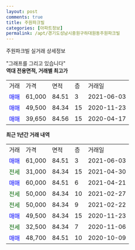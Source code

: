 ```yaml
---
layout: post
comments: true
title: 주원파크빌
categories: [아파트정보]
permalink: /apt/경기도성남시중원구하대원동주원파크빌
---
```


주원파크빌 실거래 상세정보

<script type="text/javascript">
  google.charts.load('current', {'packages':['line', 'corechart']});
  google.charts.setOnLoadCallback(drawChart);

  function drawChart() {
    var data = new google.visualization.DataTable();
    data.addColumn('date', '거래일');
    data.addColumn('number', "매매");
    data.addColumn('number', "전세");
    data.addColumn('number', "전매");

    data.addRows([[new Date(Date.parse("2021-06-03")), 61000, null, null], [new Date(Date.parse("2021-04-30")), null, 31000, null], [new Date(Date.parse("2021-04-21")), 60000, null, null], [new Date(Date.parse("2021-02-27")), null, 50000, null], [new Date(Date.parse("2021-02-22")), null, 50000, null], [new Date(Date.parse("2020-11-23")), 49500, null, null], [new Date(Date.parse("2020-11-06")), null, 32500, null], [new Date(Date.parse("2020-10-09")), 48700, null, null]]);

    var options = {
      hAxis: {
        format: 'yyyy/MM/dd'
      },    
      lineWidth: 0,
      pointsVisible: true,    
      title: '최근 1년간 유형별 실거래가 분포',
      legend: { position: 'bottom' }
    };

    var formatter = new google.visualization.NumberFormat({pattern:'###,###'} );
    formatter.format(data, 1);
    formatter.format(data, 2);
    
    setTimeout(function() {
        var chart = new google.visualization.LineChart(document.getElementById('columnchart_material'));
        chart.draw(data, (options));
        document.getElementById('loading').style.display = 'none';
    }, 200);
  }
</script>


<div id="loading" style="z-index:20; display: block; margin-left: 0px">"그래프를 그리고 있습니다"</div>
<div id="columnchart_material" style="width: 95%; margin-left: 0px; display: block"></div>
<!-- contents start -->
<b>역대 전용면적, 거래별 최고가</b>
<table class="sortable">
    <tr>
      <td>거래</td>
      <td>가격</td>
      <td>면적</td>
      <td>층</td>
      <td>거래일</td>
    </tr>
        <tr>
          <td><a style="color: blue">매매</a></td>
          <td>61,000</td>
          <td>84.51</td>
          <td>3</td>
          <td>2021-06-03</td>
        </tr>            <tr>
          <td><a style="color: blue">매매</a></td>
          <td>49,500</td>
          <td>84.34</td>
          <td>15</td>
          <td>2020-11-23</td>
        </tr>            <tr>
          <td><a style="color: blue">매매</a></td>
          <td>39,650</td>
          <td>84.56</td>
          <td>15</td>
          <td>2020-04-17</td>
        </tr>        
    
    
</table>

<b>최근 1년간 거래 내역</b>

<table class="sortable">
    <tr>
      <td>거래</td>
      <td>가격</td>
      <td>면적</td>
      <td>층</td>
      <td>거래일</td>
    </tr>
    <tr>
      <td><a style="color: blue">매매</a></td>
      <td>61,000</td>
      <td>84.51</td>
      <td>3</td>
      <td>2021-06-03</td>
    </tr>          <tr>
      <td><a style="color: darkgreen">전세</a></td>
      <td>31,000</td>
      <td>84.34</td>
      <td>15</td>
      <td>2021-04-30</td>
    </tr>          <tr>
      <td><a style="color: blue">매매</a></td>
      <td>60,000</td>
      <td>84.51</td>
      <td>6</td>
      <td>2021-04-21</td>
    </tr>          <tr>
      <td><a style="color: darkgreen">전세</a></td>
      <td>50,000</td>
      <td>84.34</td>
      <td>10</td>
      <td>2021-02-27</td>
    </tr>          <tr>
      <td><a style="color: darkgreen">전세</a></td>
      <td>50,000</td>
      <td>84.34</td>
      <td>9</td>
      <td>2021-02-22</td>
    </tr>          <tr>
      <td><a style="color: blue">매매</a></td>
      <td>49,500</td>
      <td>84.34</td>
      <td>15</td>
      <td>2020-11-23</td>
    </tr>          <tr>
      <td><a style="color: darkgreen">전세</a></td>
      <td>32,500</td>
      <td>84.34</td>
      <td>7</td>
      <td>2020-11-06</td>
    </tr>          <tr>
      <td><a style="color: blue">매매</a></td>
      <td>48,700</td>
      <td>84.51</td>
      <td>10</td>
      <td>2020-10-09</td>
    </tr>      </table>
<!-- contents end -->    

